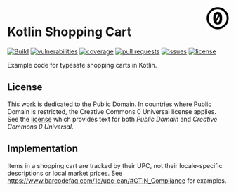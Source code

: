 <a href="./LICENSE.md">
<img src="./images/cc0.svg" alt="Creative Commons 0 1.0"
align="right" width="10%" height="auto"/>
</a>

# Kotlin Shopping Cart

[![Build](https://github.com/binkley/kotin-shopping-cart/actions/workflows/build.yml/badge.svg)](https://github.com/binkley/kotin-shopping-cart/actions)
[![vulnerabilities](https://snyk.io/test/github/binkley/kotin-shopping-cart/badge.svg)](https://snyk.io/test/github/binkley/kotin-shopping-cart)
[![coverage](https://github.com/binkley/kotin-shopping-cart/raw/master/images/jacoco.svg)](https://github.com/binkley/kotin-shopping-cart/actions/workflows/ci.yml)
[![pull requests](https://img.shields.io/github/issues-pr/binkley/kotin-shopping-cart.svg)](https://github.com/binkley/kotin-shopping-cart/pulls)
[![issues](https://img.shields.io/github/issues/binkley/kotin-shopping-cart.svg)](https://github.com/binkley/kotin-shopping-cart/issues/)
[![license](https://img.shields.io/badge/License-CC0%201.0-green.svg)](http://creativecommons.org/publicdomain/zero/1.0/)

Example code for typesafe shopping carts in Kotlin.

## License

This work is dedicated to the Public Domain.
In countries where Public Domain is restricted, the Creative Commons 0
Universal license applies.
See the [license](LICENSE.md) which provides text for both _Public Domain_ and
_Creative Commons 0 Universal_.

## Implementation

Items in a shopping cart are tracked by their UPC, not their locale-specific
descriptions or local market prices.
See <https://www.barcodefaq.com/1d/upc-ean/#GTIN_Compliance> for examples.
